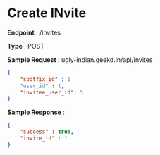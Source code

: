 # Create INvite
**Endpoint** : /invites

**Type**	 : POST

**Sample Request** : ugly-indian.geekd.in/api/invites
```json
{
	"spotfix_id" : 1
	"user_id" : 1,
	"invitee_user_id": 5
}
```

**Sample Response** :
```json
{
	"success" : true,
	"invite_id" : 1
}
```
